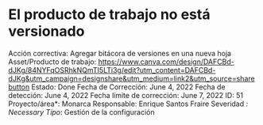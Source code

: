 # El producto de trabajo no está versionado

Acción correctiva: Agregar bitácora de versiones en una nueva hoja
Asset/Producto de trabajo: https://www.canva.com/design/DAFCBd-dJKg/84NYFqOSRhkNQmTI5LTi3g/edit?utm_content=DAFCBd-dJKg&utm_campaign=designshare&utm_medium=link2&utm_source=sharebutton
Estado: Done
Fecha de Corrección: June 4, 2022
Fecha de detección: June 4, 2022
Fecha límite de corrección: June 7, 2022
ID: 51
Proyecto/área*: Monarca
Responsable: Enrique Santos Fraire
Severidad *: Necessary
Tipo*: Gestión de la configuración